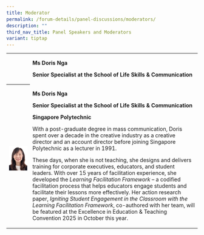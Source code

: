 ```yaml
---
title: Moderator
permalink: /forum-details/panel-discussions/moderators/
description: ""
third_nav_title: Panel Speakers and Moderators
variant: tiptap
---
```

<p></p>
<table style="minWidth: 50px">
<colgroup>
<col>
<col>
</colgroup>
<tbody>
<tr>
<th rowspan="1" colspan="1">
<p></p>
</th>
<td rowspan="1" colspan="1">
<p><strong>Ms Doris Nga</strong>
</p>
<p><strong>Senior Specialist at the School of Life Skills &amp; Communication</strong>
</p>
</td>
</tr>
<tr>
<th rowspan="1" colspan="1">
<p></p>
<div class="isomer-image-wrapper">
<img style="width: 100%" height="auto" width="100%" alt="" src="/images/PF 2025/Forum Details/Facilitators_Doris_Nga.jpg">
</div>
</th>
<td rowspan="1" colspan="1">
<p><strong>Ms Doris Nga</strong>
</p>
<p><strong>Senior Specialist at the School of Life Skills &amp; Communication</strong>
</p>
<p><strong>Singapore Polytechnic</strong>
</p>
<p></p>
<p>With a post-graduate degree in mass communication, Doris spent over a
decade in the creative industry as a creative director and an account director
before joining Singapore Polytechnic as a lecturer in 1991.&nbsp;</p>
<p>These days, when she is not teaching, she designs and delivers training
for corporate executives, educators, and student leaders. With over 15
years of facilitation experience, she developed the <em>Learning Facilitation Framework</em> –
a codified facilitation process that helps educators engage students and
facilitate their lessons more effectively. Her action research paper, <em>Igniting Student Engagement in the Classroom with the Learning Facilitation Framework</em>,
co-authored with her team, will be featured at the Excellence in Education
&amp; Teaching Convention 2025 in October this year.&nbsp;</p>
<p></p>
</td>
</tr>
</tbody>
</table>
<p></p>